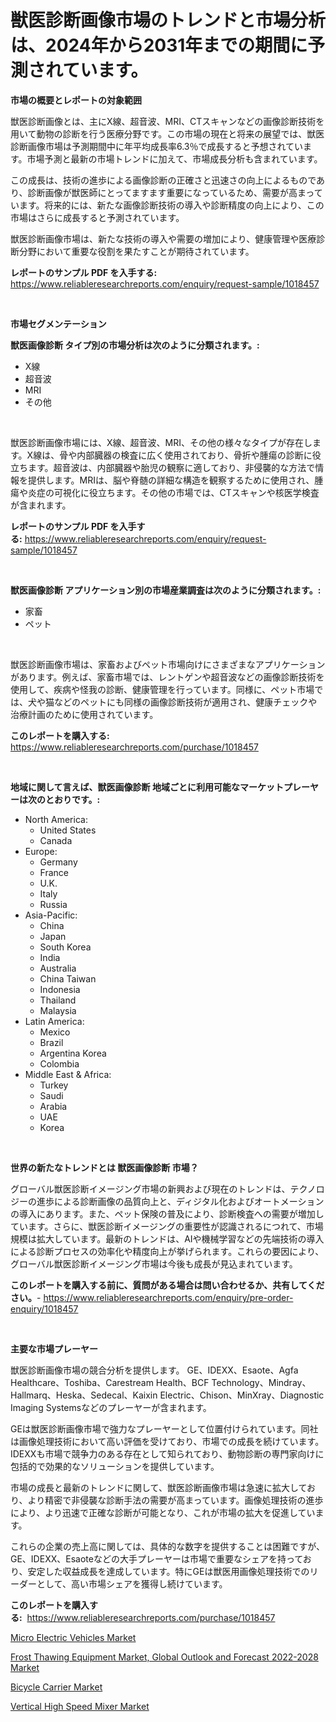 <p><h1>獣医診断画像市場のトレンドと市場分析は、2024年から2031年までの期間に予測されています。</h1></p><p><strong>市場の概要とレポートの対象範囲</strong></p>
<p><p>獣医診断画像とは、主にX線、超音波、MRI、CTスキャンなどの画像診断技術を用いて動物の診断を行う医療分野です。この市場の現在と将来の展望では、獣医診断画像市場は予測期間中に年平均成長率6.3％で成長すると予想されています。市場予測と最新の市場トレンドに加えて、市場成長分析も含まれています。</p><p>この成長は、技術の進歩による画像診断の正確さと迅速さの向上によるものであり、診断画像が獣医師にとってますます重要になっているため、需要が高まっています。将来的には、新たな画像診断技術の導入や診断精度の向上により、この市場はさらに成長すると予測されています。</p><p>獣医診断画像市場は、新たな技術の導入や需要の増加により、健康管理や医療診断分野において重要な役割を果たすことが期待されています。</p></p>
<p><strong>レポートのサンプル PDF を入手する:</strong> <a href="https://www.reliableresearchreports.com/enquiry/request-sample/1018457">https://www.reliableresearchreports.com/enquiry/request-sample/1018457</a></p>
<p>&nbsp;</p>
<p><strong>市場セグメンテーション</strong></p>
<p><strong>獣医画像診断 タイプ別の市場分析は次のように分類されます。:</strong></p>
<p><ul><li>X線</li><li>超音波</li><li>MRI</li><li>その他</li></ul></p>
<p>&nbsp;</p>
<p><p>獣医診断画像市場には、X線、超音波、MRI、その他の様々なタイプが存在します。X線は、骨や内部臓器の検査に広く使用されており、骨折や腫瘍の診断に役立ちます。超音波は、内部臓器や胎児の観察に適しており、非侵襲的な方法で情報を提供します。MRIは、脳や脊髄の詳細な構造を観察するために使用され、腫瘍や炎症の可視化に役立ちます。その他の市場では、CTスキャンや核医学検査が含まれます。</p></p>
<p><strong>レポートのサンプル PDF を入手する:</strong>&nbsp;<a href="https://www.reliableresearchreports.com/enquiry/request-sample/1018457">https://www.reliableresearchreports.com/enquiry/request-sample/1018457</a></p>
<p>&nbsp;</p>
<p><strong> 獣医画像診断 アプリケーション別の市場産業調査は次のように分類されます。:</strong></p>
<p><ul><li>家畜</li><li>ペット</li></ul></p>
<p>&nbsp;</p>
<p><p>獣医診断画像市場は、家畜およびペット市場向けにさまざまなアプリケーションがあります。例えば、家畜市場では、レントゲンや超音波などの画像診断技術を使用して、疾病や怪我の診断、健康管理を行っています。同様に、ペット市場では、犬や猫などのペットにも同様の画像診断技術が適用され、健康チェックや治療計画のために使用されています。</p></p>
<p><strong>このレポートを購入する:</strong>&nbsp; <a href="https://www.reliableresearchreports.com/purchase/1018457">https://www.reliableresearchreports.com/purchase/1018457</a></p>
<p>&nbsp;</p>
<p><strong>地域に関して言えば、獣医画像診断 地域ごとに利用可能なマーケットプレーヤーは次のとおりです。:</strong></p>
<p><ul>
    <li>
        North America:
        <ul>
            <li>United States</li>
            <li>Canada</li>
        </ul>
    </li>
    <li>
        Europe:
        <ul>
            <li>Germany</li>
            <li>France</li>
            <li>U.K.</li>
            <li>Italy</li>
            <li>Russia</li>
        </ul>
    </li>
    <li>
        Asia-Pacific:
        <ul>
            <li>China</li>
            <li>Japan</li>
            <li>South Korea</li>
            <li>India</li>
            <li>Australia</li>
            <li>China Taiwan</li>
            <li>Indonesia</li>
            <li>Thailand</li>
            <li>Malaysia</li>
        </ul>
    </li>
    <li>
        Latin America:
        <ul>
            <li>Mexico</li>
            <li>Brazil</li>
            <li>Argentina Korea</li>
            <li>Colombia</li>
        </ul>
    </li>
    <li>
        Middle East & Africa:
        <ul>
            <li>Turkey</li>
            <li>Saudi</li>
            <li>Arabia</li>
            <li>UAE</li>
            <li>Korea</li>
        </ul>
    </li>
    </ul></p>
<p>&nbsp;</p>
<p><strong>世界の新たなトレンドとは 獣医画像診断 市場？</strong></p>
<p><p>グローバル獣医診断イメージング市場の新興および現在のトレンドは、テクノロジーの進歩による診断画像の品質向上と、ディジタル化およびオートメーションの導入にあります。また、ペット保険の普及により、診断検査への需要が増加しています。さらに、獣医診断イメージングの重要性が認識されるにつれて、市場規模は拡大しています。最新のトレンドは、AIや機械学習などの先端技術の導入による診断プロセスの効率化や精度向上が挙げられます。これらの要因により、グローバル獣医診断イメージング市場は今後も成長が見込まれています。</p></p>
<p><strong>このレポートを購入する前に、質問がある場合は問い合わせるか、共有してください。</strong>- <a href="https://www.reliableresearchreports.com/enquiry/pre-order-enquiry/1018457">https://www.reliableresearchreports.com/enquiry/pre-order-enquiry/1018457</a></p>
<p>&nbsp;</p>
<p><strong>主要な市場プレーヤー</strong></p>
<p><p>獣医診断画像市場の競合分析を提供します。 GE、IDEXX、Esaote、Agfa Healthcare、Toshiba、Carestream Health、BCF Technology、Mindray、Hallmarq、Heska、Sedecal、Kaixin Electric、Chison、MinXray、Diagnostic Imaging Systemsなどのプレーヤーが含まれます。</p><p>GEは獣医診断画像市場で強力なプレーヤーとして位置付けられています。同社は画像処理技術において高い評価を受けており、市場での成長を続けています。IDEXXも市場で競争力のある存在として知られており、動物診断の専門家向けに包括的で効果的なソリューションを提供しています。</p><p>市場の成長と最新のトレンドに関して、獣医診断画像市場は急速に拡大しており、より精密で非侵襲な診断手法の需要が高まっています。画像処理技術の進歩により、より迅速で正確な診断が可能となり、これが市場の拡大を促進しています。</p><p>これらの企業の売上高に関しては、具体的な数字を提供することは困難ですが、GE、IDEXX、Esaoteなどの大手プレーヤーは市場で重要なシェアを持っており、安定した収益成長を達成しています。特にGEは獣医用画像処理技術でのリーダーとして、高い市場シェアを獲得し続けています。</p></p>
<p><strong>このレポートを購入する:</strong>&nbsp;&nbsp;<a href="https://www.reliableresearchreports.com/purchase/1018457">https://www.reliableresearchreports.com/purchase/1018457</a></p>
<p><p><a href="https://github.com/jj19131/Market-Research-Report-List-1/blob/main/micro-electric-vehicles-market.md">Micro Electric Vehicles Market</a></p><p><a href="https://view.publitas.com/reportprime-1/frost-thawing-equipment-market-global-outlook-and-forecast-2022-2028-market-challenges-opportunities-and-growth-drivers-and-major-market-players-forecasted-for-period-from-2023-2030/">Frost Thawing Equipment Market, Global Outlook and Forecast 2022-2028 Market</a></p><p><a href="https://github.com/jodemen/Market-Research-Report-List-1/blob/main/bicycle-carrier-market.md">Bicycle Carrier Market</a></p><p><a href="https://ivy-potential-64b.notion.site/Vertical-High-Speed-Mixer-Market-Size-Evaluating-its-Market-Trends-Growth-and-Projections-2024--32454dcbee3c42e9ab6da7bd5e4071be">Vertical High Speed Mixer Market</a></p></p>